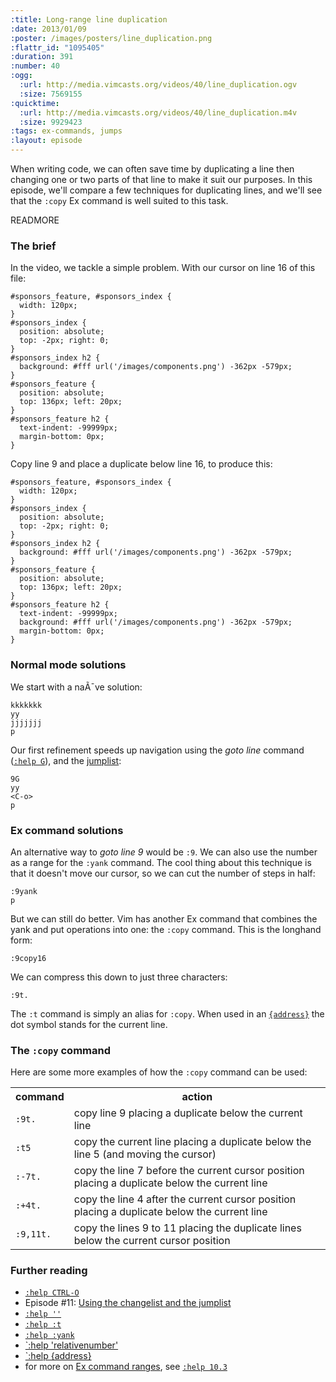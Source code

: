 ```yaml
--- 
:title: Long-range line duplication
:date: 2013/01/09
:poster: /images/posters/line_duplication.png
:flattr_id: "1095405"
:duration: 391
:number: 40
:ogg: 
  :url: http://media.vimcasts.org/videos/40/line_duplication.ogv
  :size: 7569155
:quicktime: 
  :url: http://media.vimcasts.org/videos/40/line_duplication.m4v
  :size: 9929423
:tags: ex-commands, jumps
:layout: episode
---
```


When writing code, we can often save time by duplicating a line then changing one or two parts of that line to make it suit our purposes. In this episode, we'll compare a few techniques for duplicating lines, and we'll see that the `:copy` Ex command is well suited to this task.


READMORE


### The brief

In the video, we tackle a simple problem. With our cursor on line 16 of this file:

    #sponsors_feature, #sponsors_index {
      width: 120px;
    }
    #sponsors_index {
      position: absolute;
      top: -2px; right: 0;
    }
    #sponsors_index h2 {
      background: #fff url('/images/components.png') -362px -579px;
    }
    #sponsors_feature {
      position: absolute;
      top: 136px; left: 20px;
    }
    #sponsors_feature h2 {
      text-indent: -99999px;
      margin-bottom: 0px;
    }

Copy line 9 and place a duplicate below line 16, to produce this:

    #sponsors_feature, #sponsors_index {
      width: 120px;
    }
    #sponsors_index {
      position: absolute;
      top: -2px; right: 0;
    }
    #sponsors_index h2 {
      background: #fff url('/images/components.png') -362px -579px;
    }
    #sponsors_feature {
      position: absolute;
      top: 136px; left: 20px;
    }
    #sponsors_feature h2 {
      text-indent: -99999px;
      background: #fff url('/images/components.png') -362px -579px;
      margin-bottom: 0px;
    }

### Normal mode solutions

We start with a naÃ¯ve solution:

    kkkkkkk
    yy
    jjjjjjj
    p

Our first refinement speeds up navigation using the *goto line* command ([`:help G`][G]), and the [jumplist][jo]:

    9G
    yy
    <C-o>
    p

### Ex command solutions

An alternative way to *goto line 9* would be `:9`. We can also use the number as a range for the `:yank` command. The cool thing about this technique is that it doesn't move our cursor, so we can cut the number of steps in half:

    :9yank
    p

But we can still do better. Vim has another Ex command that combines the yank and put operations into one: the `:copy` command. This is the longhand form:

    :9copy16

We can compress this down to just three characters:

    :9t.

The `:t` command is simply an alias for `:copy`. When used in an [`{address}`][address] the dot symbol stands for the current line.

### The `:copy` command

Here are some more examples of how the `:copy` command can be used:

<table>
  <tr>
    <th>command</th>
    <th>action</th>
  </tr>
  <tr>
    <td><code>:9t.</code></td>
    <td>copy line 9 placing a duplicate below the current line</td>
  </tr>
  <tr>
    <td><code>:t5</code></td>
    <td>copy the current line placing a duplicate below the line 5 (and moving the cursor)</td>
  </tr>
  <tr>
    <td><code>:-7t.</code></td>
    <td>copy the line 7 before the current cursor position placing a duplicate below the current line</td>
  </tr>
  <tr>
    <td><code>:+4t.</code></td>
    <td>copy the line 4 after the current cursor position placing a duplicate below the current line</td>
  </tr>
  <tr>
    <td><code>:9,11t.</code></td>
    <td>copy the lines 9 to 11 placing the duplicate lines below the current cursor position</td>
  </tr>
</table>

### Further reading

* [`:help CTRL-O`][jo]
* Episode #11: [Using the changelist and the jumplist][11]
* [`:help ''`][bt]
* [`:help :t`][t]
* [`:help :yank`][yank]
* [`:help 'relativenumber'][rnu]
* [`:help {address}][address]
* for more on [Ex command ranges][10.3], see [`:help 10.3`][10.3]

[jo]: http://vimdoc.sourceforge.net/htmldoc/motion.html#CTRL-O
[t]: http://vimdoc.sourceforge.net/htmldoc/change.html#:t
[yank]: http://vimdoc.sourceforge.net/htmldoc/change.html#:yank
[rnu]: http://vimdoc.sourceforge.net/htmldoc/options.html#'relativenumber'
[address]: http://vimdoc.sourceforge.net/htmldoc/cmdline.html#{address}
[10.3]: http://vimdoc.sourceforge.net/htmldoc/usr_10.html#10.3
[bt]: http://vimdoc.sourceforge.net/htmldoc/motion.html#%60%60
[G]: http://vimdoc.sourceforge.net/htmldoc/motion.html#G
[11]: /e/11
